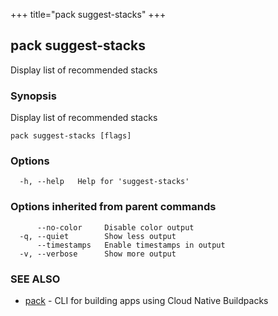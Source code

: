 +++
title="pack suggest-stacks"
+++
## pack suggest-stacks

Display list of recommended stacks

### Synopsis

Display list of recommended stacks

```
pack suggest-stacks [flags]
```

### Options

```
  -h, --help   Help for 'suggest-stacks'
```

### Options inherited from parent commands

```
      --no-color     Disable color output
  -q, --quiet        Show less output
      --timestamps   Enable timestamps in output
  -v, --verbose      Show more output
```

### SEE ALSO

* [pack](/docs/reference/pack/pack/)	 - CLI for building apps using Cloud Native Buildpacks


